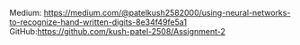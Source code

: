 Medium: https://medium.com/@patelkush2582000/using-neural-networks-to-recognize-hand-written-digits-8e34f49fe5a1
GitHub:https://github.com/kush-patel-2508/Assignment-2
